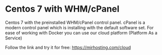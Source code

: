 # Centos 7 with WHM/cPanel
Centos 7 with the preinstalled WHM/cPanel control panel.
cPanel is a modern control panel which is installing with the default software set.
For ease of working with Docker you can use our cloud platform (Platform As a Service)

Follow the link and try it for free: https://mirhosting.com/cloud
